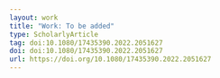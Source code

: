 ```yaml
---
layout: work
title: "Work: To be added"
type: ScholarlyArticle
tag: doi:10.1080/17435390.2022.2051627
doi: doi:10.1080/17435390.2022.2051627
url: https://doi.org/10.1080/17435390.2022.2051627
---
```

